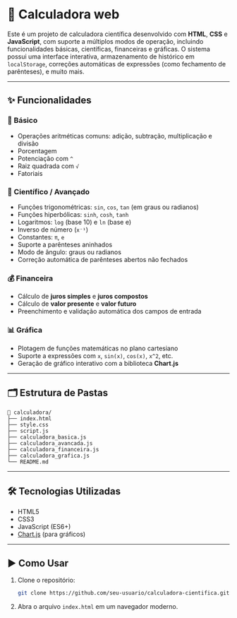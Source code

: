 # 🧮 Calculadora web
Este é um projeto de calculadora científica desenvolvido com **HTML**, **CSS** e **JavaScript**, com suporte a múltiplos modos de operação, incluindo funcionalidades básicas, científicas, financeiras e gráficas. O sistema possui uma interface interativa, armazenamento de histórico em `localStorage`, correções automáticas de expressões (como fechamento de parênteses), e muito mais.

---

## ✨ Funcionalidades
### 🔢 Básico
- Operações aritméticas comuns: adição, subtração, multiplicação e divisão
- Porcentagem
- Potenciação com `^`
- Raiz quadrada com `√`
- Fatoriais

### 📐 Científico / Avançado
- Funções trigonométricas: `sin`, `cos`, `tan` (em graus ou radianos)
- Funções hiperbólicas: `sinh`, `cosh`, `tanh`
- Logaritmos: `log` (base 10) e `ln` (base e)
- Inverso de número (`x⁻¹`)
- Constantes: `π`, `e`
- Suporte a parênteses aninhados
- Modo de ângulo: graus ou radianos
- Correção automática de parênteses abertos não fechados

### 💰 Financeira
- Cálculo de **juros simples** e **juros compostos**
- Cálculo de **valor presente** e **valor futuro**
- Preenchimento e validação automática dos campos de entrada

### 📊 Gráfica
- Plotagem de funções matemáticas no plano cartesiano
- Suporte a expressões com `x`, `sin(x)`, `cos(x)`, `x^2`, etc.
- Geração de gráfico interativo com a biblioteca **Chart.js**

---

## 🗂 Estrutura de Pastas
```
📁 calculadora/
├── index.html
├── style.css
├── script.js
├── calculadora_basica.js
├── calculadora_avancada.js
├── calculadora_financeira.js
├── calculadora_grafica.js
└── README.md
```

---

## 🛠 Tecnologias Utilizadas
- HTML5
- CSS3
- JavaScript (ES6+)
- [Chart.js](https://www.chartjs.org/) (para gráficos)

---

## ▶️ Como Usar
1. Clone o repositório:
   ```bash
   git clone https://github.com/seu-usuario/calculadora-cientifica.git
2. Abra o arquivo ```index.html``` em um navegador moderno.

